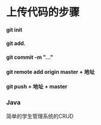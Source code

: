 # 上传代码的步骤
#### git init
#### git add.
#### git commit -m "..."
#### git remote add origin master + 地址
#### git push + 地址 + master

### Java
简单的学生管理系统的CRUD

